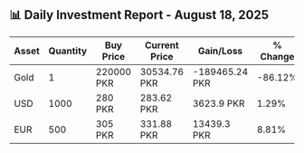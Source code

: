 ## 📊 Daily Investment Report - August 18, 2025

| Asset | Quantity | Buy Price | Current Price | Gain/Loss | % Change |
|-------|----------|-----------|----------------|------------|----------|
| Gold | 1 | 220000 PKR | 30534.76 PKR | -189465.24 PKR | -86.12% |
| USD | 1000 | 280 PKR | 283.62 PKR | 3623.9 PKR | 1.29% |
| EUR | 500 | 305 PKR | 331.88 PKR | 13439.3 PKR | 8.81% |
